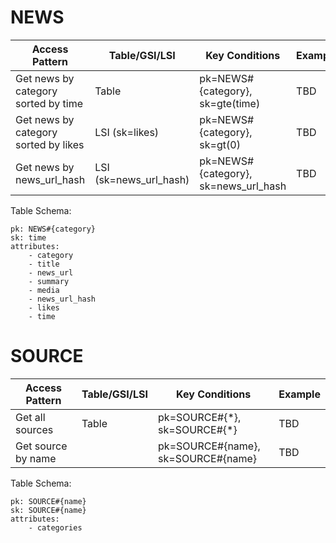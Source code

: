 # NEWS

| Access Pattern                       | Table/GSI/LSI          | Key Conditions                       | Example |
| ------------------------------------ | ---------------------- | ------------------------------------ | ------- |
| Get news by category sorted by time  | Table                  | pk=NEWS#{category}, sk=gte(time)     | TBD     |
| Get news by category sorted by likes | LSI (sk=likes)         | pk=NEWS#{category}, sk=gt(0)         | TBD     |
| Get news by news_url_hash            | LSI (sk=news_url_hash) | pk=NEWS#{category}, sk=news_url_hash | TBD     |

Table Schema:

```
pk: NEWS#{category}
sk: time
attributes:
    - category
    - title
    - news_url
    - summary
    - media
    - news_url_hash
    - likes
    - time
```

# SOURCE

| Access Pattern     | Table/GSI/LSI | Key Conditions                     | Example |
| ------------------ | ------------- | ---------------------------------- | ------- |
| Get all sources    | Table         | pk=SOURCE#{\*}, sk=SOURCE#{\*}     | TBD     |
| Get source by name |               | pk=SOURCE#{name}, sk=SOURCE#{name} | TBD     |

Table Schema:

```
pk: SOURCE#{name}
sk: SOURCE#{name}
attributes:
    - categories
```
